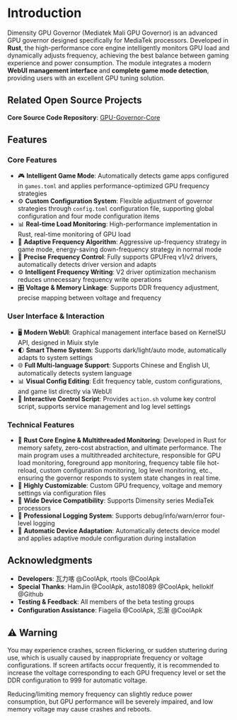 # Introduction

Dimensity GPU Governor (Mediatek Mali GPU Governor) is an advanced GPU governor designed specifically for MediaTek processors. Developed in **Rust**, the high-performance core engine intelligently monitors GPU load and dynamically adjusts frequency, achieving the best balance between gaming experience and power consumption. The module integrates a modern **WebUI management interface** and **complete game mode detection**, providing users with an excellent GPU tuning solution.

## Related Open Source Projects

**Core Source Code Repository**: [GPU-Governor-Core](https://github.com/Seyud/GPU-Governor-Core)

## Features

### Core Features

- 🎮 **Intelligent Game Mode**: Automatically detects game apps configured in `games.toml` and applies performance-optimized GPU frequency strategies
- ⚙️ **Custom Configuration System**: Flexible adjustment of governor strategies through `config.toml` configuration file, supporting global configuration and four mode configuration items
- 📊 **Real-time Load Monitoring**: High-performance implementation in Rust, real-time monitoring of GPU load
- 🔄 **Adaptive Frequency Algorithm**: Aggressive up-frequency strategy in game mode, energy-saving down-frequency strategy in normal mode
- 🎯 **Precise Frequency Control**: Fully supports GPUFreq v1/v2 drivers, automatically detects driver version and adapts
- ⚙️ **Intelligent Frequency Writing**: V2 driver optimization mechanism reduces unnecessary frequency write operations
- 🎛️ **Voltage & Memory Linkage**: Supports DDR frequency adjustment, precise mapping between voltage and frequency

### User Interface & Interaction

- 🖥️ **Modern WebUI**: Graphical management interface based on KernelSU API, designed in Miuix style
- 🌓 **Smart Theme System**: Supports dark/light/auto mode, automatically adapts to system settings
- 🌐 **Full Multi-language Support**: Supports Chinese and English UI, automatically detects system language
- 📊 **Visual Config Editing**: Edit frequency table, custom configurations, and game list directly via WebUI
- 🔧 **Interactive Control Script**: Provides `action.sh` volume key control script, supports service management and log level settings

### Technical Features

- 🦀 **Rust Core Engine & Multithreaded Monitoring**: Developed in Rust for memory safety, zero-cost abstraction, and ultimate performance. The main program uses a multithreaded architecture, responsible for GPU load monitoring, foreground app monitoring, frequency table file hot-reload, custom configuration monitoring, log level monitoring, etc., ensuring the governor responds to system state changes in real time.
- 🔧 **Highly Customizable**: Custom GPU frequency, voltage and memory settings via configuration files
- 📱 **Wide Device Compatibility**: Supports Dimensity series MediaTek processors  
- 📝 **Professional Logging System**: Supports debug/info/warn/error four-level logging
- 🔄 **Automatic Device Adaptation**: Automatically detects device model and applies adaptive module configuration during installation

## Acknowledgments

- **Developers**: 瓦力喀 @CoolApk, rtools @CoolApk
- **Special Thanks**: HamJin @CoolApk, asto18089 @CoolApk, helloklf @Github  
- **Testing & Feedback**: All members of the beta testing groups
- **Configuration Assistance**: Fiagelia @CoolApk, 忘渐 @CoolApk

## ⚠️ Warning

You may experience crashes, screen flickering, or sudden stuttering during use, which is usually caused by inappropriate frequency or voltage configurations. If screen artifacts occur frequently, it is recommended to increase the voltage corresponding to each GPU frequency level or set the DDR configuration to 999 for automatic voltage.

Reducing/limiting memory frequency can slightly reduce power consumption, but GPU performance will be severely impaired, and low memory voltage may cause crashes and reboots.